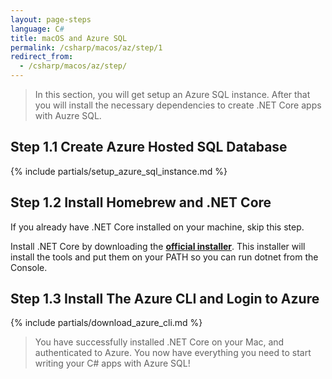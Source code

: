 ```yaml
---
layout: page-steps
language: C#
title: macOS and Azure SQL
permalink: /csharp/macos/az/step/1
redirect_from:
  - /csharp/macos/az/step/
---
```


> In this section, you will get setup an Azure SQL instance. After that you will install the necessary dependencies to create .NET Core apps with Auzre SQL.

## Step 1.1 Create Azure Hosted SQL Database

{% include partials/setup_azure_sql_instance.md %}

## Step 1.2 Install Homebrew and .NET Core

If you already have .NET Core installed on your machine, skip this step.

Install .NET Core by downloading the **[official installer](https://download.microsoft.com/download/0/F/D/0FD852A4-7EA1-4E2A-983A-0484AC19B92C/dotnet-sdk-2.0.0-osx-gs-x64.pkg)**. This installer will install the tools and put them on your PATH so you can run dotnet from the Console.

## Step 1.3 Install The Azure CLI and Login to Azure

{% include partials/download_azure_cli.md %}

> You have successfully installed .NET Core on your Mac, and authenticated to Azure. You now have everything you need to start writing your C# apps with Azure SQL!